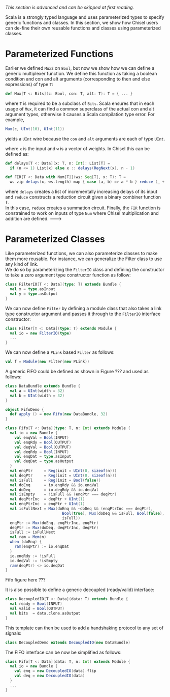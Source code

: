 _This section is advanced and can be skipped at first reading._

Scala is a strongly typed language and uses parameterized types to specify generic functions and classes.
In this section, we show how Chisel users can de-fine their own reusable functions and classes using parameterized classes.

# Parameterized Functions

Earlier we defined `Mux2` on `Bool`, but now we show how we can define a generic multiplexer function.
We define this function as taking a boolean condition and con and alt arguments (corresponding to then and else expressions) of type `T`:

```scala
def Mux[T <: Bits](c: Bool, con: T, alt: T): T = { ... }
```

where `T` is required to be a subclass of `Bits`.
Scala ensures that in each usage of `Mux`, it can find a common superclass of the actual con and alt argument types,
otherwise it causes a Scala compilation type error.
For example,

```scala
Mux(c, UInt(10), UInt(11))
```

yields a `UInt` wire because the `con` and `alt` arguments are each of type `UInt`.

<!---
Jack: I cannot seem to get this to actually work
      Scala does not like the * in FIR since it could be from UInt or SInt

We now present a more advanced example of parameterized functions for defining an inner product FIR digital filter generically over Chisel `Num`s.

The inner product FIR filter can be mathematically defined as: ???
<!---
\begin{equation}
y[t] = \sum_j w_j * x_j[t-j]
\end{equation}
--->

where `x` is the input and `w` is a vector of weights.
In Chisel this can be defined as:


```scala
def delays[T <: Data](x: T, n: Int): List[T] = 
  if (n <= 1) List(x) else x :: delays(RegNext(x), n - 1)

def FIR[T <: Data with Num[T]](ws: Seq[T], x: T): T = 
  ws zip delays(x, ws.length) map { case (a, b) => a * b } reduce (_ + _)
```
 
where 
`delays` creates a list of incrementally increasing delays of its input and
`reduce` constructs a reduction circuit given a binary combiner function `f`.  
In this case, `reduce` creates a summation circuit.
Finally, the `FIR` function is constrained to work on inputs of type `Num` where Chisel multiplication and addition are defined.
--->

# Parameterized Classes

Like parameterized functions, we can also parameterize classes to make them more reusable.
For instance, we can generalize the Filter class to use any kind of link.  
We do so by parameterizing the `FilterIO` class and defining the constructor to take a zero argument type constructor function as follow:

<!---
Jack: What is the point of flipping an input?
--->
```scala
class FilterIO[T <: Data](type: T) extends Bundle { 
  val x = type.asInput
  val y = type.asOutput
}
```

We can now define `Filter` by defining a module class that also takes a link type constructor argument and passes it through to the `FilterIO` interface constructor:

```scala
class Filter[T <: Data](type: T) extends Module { 
  val io = new FilterIO(type)
  ...
}
```

We can now define a `PLink` based `Filter` as follows:

```scala
val f = Module(new Filter(new PLink))
```

A generic FIFO could be defined as shown in Figure ??? and
used as follows:

```scala
class DataBundle extends Bundle {
  val a = UInt(width = 32)
  val b = UInt(width = 32)
}

object FifoDemo {
  def apply () = new Fifo(new DataBundle, 32)
}
```

```scala
class Fifo[T <: Data](type: T, n: Int) extends Module {
  val io = new Bundle {
    val enqVal = Bool(INPUT)
    val enqRdy = Bool(OUTPUT)
    val deqVal = Bool(OUTPUT)
    val deqRdy = Bool(INPUT)
    val enqDat = type.asInput
    val deqDat = type.asOutput
  }
  val enqPtr     = Reg(init = UInt(0, sizeof(n)))
  val deqPtr     = Reg(init = UInt(0, sizeof(n)))
  val isFull     = Reg(init = Bool(false))
  val doEnq      = io.enqRdy && io.enqVal
  val doDeq      = io.deqRdy && io.deqVal
  val isEmpty    = !isFull && (enqPtr === deqPtr)
  val deqPtrInc  = deqPtr + UInt(1)
  val enqPtrInc  = enqPtr + UInt(1)
  val isFullNext = Mux(doEnq && ~doDeq && (enqPtrInc === deqPtr),
                         Bool(true), Mux(doDeq && isFull, Bool(false),
                         isFull))
  enqPtr := Mux(doEnq, enqPtrInc, enqPtr)
  deqPtr := Mux(doDeq, deqPtrInc, deqPtr)
  isFull := isFullNext
  val ram = Mem(n)
  when (doEnq) {
    ram(enqPtr) := io.enqDat
  }
  io.enqRdy := !isFull
  io.deqVal := !isEmpty
  ram(deqPtr) <> io.deqDat
}
```

Fifo figure here ???

It is also possible to define a generic decoupled (ready/valid) interface:

```scala
class DecoupledIO[T <: Data](data: T) extends Bundle {
  val ready = Bool(INPUT)
  val valid = Bool(OUTPUT)
  val bits  = data.clone.asOutput
}
```

This template can then be used to add a handshaking protocol to any
set of signals:

```scala
class DecoupledDemo extends DecoupledIO(new DataBundle)
```

The FIFO interface can be now be simplified as follows: 

```scala
class Fifo[T <: Data](data: T, n: Int) extends Module {
  val io = new Bundle {
    val enq = new DecoupledIO(data).flip
    val deq = new DecoupledIO(data)
  }
  ...
}
```